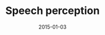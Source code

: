 ---
title: "Speech perception"
collection: publications
permalink: /publication/2015_speech-perception
date: 2015-01-03
year: 2015
venue: 'Brain Mapping: An Encyclopedic Reference, vol. 3'
authors: 'Poeppel D'
number: '27'
citation: 'Poeppel D (2015). Speech perception. In: Brain Mapping: An Encyclopedic Reference, vol. 3.'
category: 'chapter'
editor: 'AW Toga (ed.)'
---